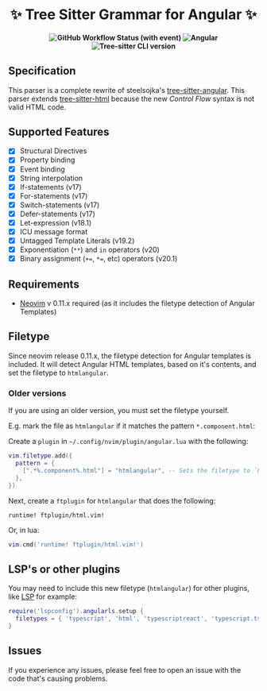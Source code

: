 <h1 align="center"> ✨ Tree Sitter Grammar for Angular ✨ </h1>

<h4 align="center">
    <img alt="GitHub Workflow Status (with event)" src="https://img.shields.io/github/actions/workflow/status/dlvandenberg/tree-sitter-angular/ci.yml">
    <img alt="Angular" src="https://img.shields.io/badge/Angular-v20.1-AF21EA?logo=angular&logoColor=F51365">
    <img alt="Tree-sitter CLI version" src="https://img.shields.io/github/package-json/dependency-version/dlvandenberg/tree-sitter-angular/dev/tree-sitter-cli/main">
</h4>

## Specification

This parser is a complete rewrite of steelsojka's [tree-sitter-angular](https://github.com/steelsojka/tree-sitter-angular/tree/main).
This parser extends [tree-sitter-html](https://github.com/tree-sitter/tree-sitter-html) because the new _Control Flow_ syntax is not valid HTML code.

## Supported Features

- [x] Structural Directives
- [x] Property binding
- [x] Event binding
- [x] String interpolation
- [x] If-statements (v17)
- [x] For-statements (v17)
- [x] Switch-statements (v17)
- [x] Defer-statements (v17)
- [x] Let-expression (v18.1)
- [x] ICU message format
- [x] Untagged Template Literals (v19.2)
- [x] Exponentiation (`**`) and `in` operators (v20)
- [x] Binary assignment (`+=`, `*=`, etc) operators (v20.1)

## Requirements

- [Neovim](https://neovim.io/) v 0.11.x required (as it includes the filetype detection of Angular Templates)

## Filetype

Since neovim release 0.11.x, the filetype detection for Angular templates is included. It will detect Angular HTML templates, based on it's contents, and set the filetype to `htmlangular`.

### Older versions

If you are using an older version, you must set the filetype yourself.

E.g. mark the file as `htmlangular` if it matches the pattern `*.component.html`:

Create a `plugin` in `~/.config/nvim/plugin/angular.lua` with the following:

```lua
vim.filetype.add({
  pattern = {
    [".*%.component%.html"] = "htmlangular", -- Sets the filetype to `htmlangular` if it matches the pattern
  },
})
```

Next, create a `ftplugin` for `htmlangular` that does the following:

```vim
runtime! ftplugin/html.vim!
```

Or, in lua:

```lua
vim.cmd('runtime! ftplugin/html.vim!')
```

## LSP's or other plugins

You may need to include this new filetype (`htmlangular`) for other plugins, like [LSP](https://github.com/neovim/nvim-lspconfig/blob/master/doc/server_configurations.md#angularls) for example:

```lua
require('lspconfig').angularls.setup {
  filetypes = { 'typescript', 'html', 'typescriptreact', 'typescript.tsx', 'htmlangular' }
}
```

## Issues

If you experience any issues, please feel free to open an issue with the code that's causing problems.
